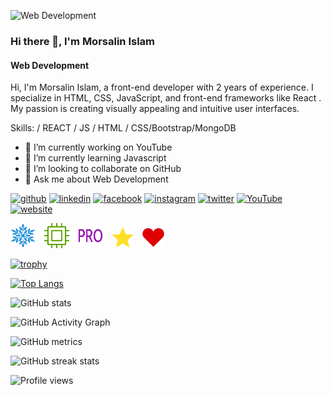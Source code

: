 ![Web Development ](https://pbs.twimg.com/profile_banners/1558719784602443776/1681467681/600x200)

### Hi there 👋, I'm Morsalin Islam 
#### Web Development 


Hi, I'm Morsalin Islam, a front-end developer with 2 years of experience. I specialize in HTML, CSS, JavaScript, and front-end frameworks like React . My passion is creating visually appealing and intuitive user interfaces.

Skills:  / REACT / JS / HTML / CSS/Bootstrap/MongoDB

- 🔭 I’m currently working on YouTube 
- 🌱 I’m currently learning Javascript 
- 👯 I’m looking to collaborate on GitHub 
- 💬 Ask me about Web Development 


[<img src='https://cdn.jsdelivr.net/npm/simple-icons@3.0.1/icons/github.svg' alt='github' height='40'>](https://github.com/https://github.com/morsalinislamshapon)  [<img src='https://cdn.jsdelivr.net/npm/simple-icons@3.0.1/icons/linkedin.svg' alt='linkedin' height='40'>](https://www.linkedin.com/in/@morsalinislamshapon/)  [<img src='https://cdn.jsdelivr.net/npm/simple-icons@3.0.1/icons/facebook.svg' alt='facebook' height='40'>](https://www.facebook.com/@MorsalinIslamShapon)  [<img src='https://cdn.jsdelivr.net/npm/simple-icons@3.0.1/icons/instagram.svg' alt='instagram' height='40'>](https://www.instagram.com/@morsalin271/)  [<img src='https://cdn.jsdelivr.net/npm/simple-icons@3.0.1/icons/twitter.svg' alt='twitter' height='40'>](https://twitter.com/@morsalin271)  [<img src='https://cdn.jsdelivr.net/npm/simple-icons@3.0.1/icons/youtube.svg' alt='YouTube' height='40'>](https://www.youtube.com/channel/learnwithmorsalin271)  [<img src='https://cdn.jsdelivr.net/npm/simple-icons@3.0.1/icons/icloud.svg' alt='website' height='40'>](morsalinislamshapon.com)  

<a href='https://archiveprogram.github.com/'><img src='https://raw.githubusercontent.com/acervenky/animated-github-badges/master/assets/acbadge.gif' width='40' height='40'></a> <a href='https://docs.github.com/en/developers'><img src='https://raw.githubusercontent.com/acervenky/animated-github-badges/master/assets/devbadge.gif' width='40' height='40'></a> <a href='https://github.com/pricing'><img src='https://raw.githubusercontent.com/acervenky/animated-github-badges/master/assets/pro.gif' width='40' height='40'></a> <a href='https://stars.github.com/'><img src='https://raw.githubusercontent.com/acervenky/animated-github-badges/master/assets/starbadge.gif' width='35' height='35'></a> <a href='https://docs.github.com/en/github/supporting-the-open-source-community-with-github-sponsors'><img src='https://raw.githubusercontent.com/acervenky/animated-github-badges/master/assets/sponsorbadge.gif' width='35' height='35'></a> 

[![trophy](https://github-profile-trophy.vercel.app/?username=https://github.com/morsalinislamshapon)](https://github.com/ryo-ma/github-profile-trophy)

[![Top Langs](https://github-readme-stats.vercel.app/api/top-langs/?username=https://github.com/morsalinislamshapon)](https://github.com/anuraghazra/github-readme-stats)

![GitHub stats](https://github-readme-stats.vercel.app/api?username=https://github.com/morsalinislamshapon&show_icons=true)  

![GitHub Activity Graph](https://activity-graph.herokuapp.com/graph?username=https://github.com/morsalinislamshapon)  

![GitHub metrics](https://metrics.lecoq.io/https://github.com/morsalinislamshapon)  

![GitHub streak stats](https://streak-stats.demolab.com/?user=https://github.com/morsalinislamshapon)  

![Profile views](https://gpvc.arturio.dev/https://github.com/morsalinislamshapon)  
